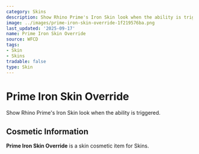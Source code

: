 ```yaml
---
category: Skins
description: Show Rhino Prime's Iron Skin look when the ability is triggered.
image: ../images/prime-iron-skin-override-1f219576ba.png
last_updated: '2025-09-17'
name: Prime Iron Skin Override
source: WFCD
tags:
- Skin
- Skins
tradable: false
type: Skin
---
```


# Prime Iron Skin Override

Show Rhino Prime's Iron Skin look when the ability is triggered.

## Cosmetic Information

**Prime Iron Skin Override** is a skin cosmetic item for Skins.

